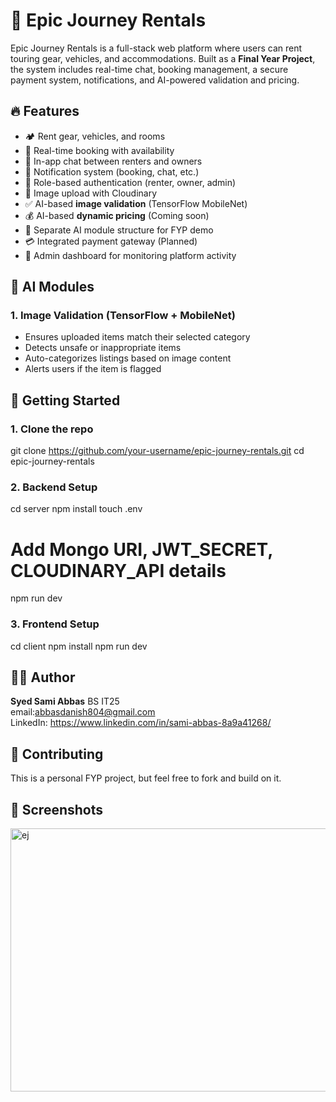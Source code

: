 
# 🚐 Epic Journey Rentals

Epic Journey Rentals is a full-stack web platform where users can rent touring gear, vehicles, and accommodations. Built as a **Final Year Project**, the system includes real-time chat, booking management, a secure payment system, notifications, and AI-powered validation and pricing.


## 🔥 Features

- 🏕️ Rent gear, vehicles, and rooms
- 📅 Real-time booking with availability
- 💬 In-app chat between renters and owners
- 🔔 Notification system (booking, chat, etc.)
- 👤 Role-based authentication (renter, owner, admin)
- 📸 Image upload with Cloudinary
- ✅ AI-based **image validation** (TensorFlow MobileNet)
- 💰 AI-based **dynamic pricing** (Coming soon)
- 🧠 Separate AI module structure for FYP demo
- 💳 Integrated payment gateway (Planned)
- 🧾 Admin dashboard for monitoring platform activity


## 🧠 AI Modules

### 1. Image Validation (TensorFlow + MobileNet)
- Ensures uploaded items match their selected category
- Detects unsafe or inappropriate items
- Auto-categorizes listings based on image content
- Alerts users if the item is flagged

         



## 🚀 Getting Started

### 1. Clone the repo


git clone https://github.com/your-username/epic-journey-rentals.git
cd epic-journey-rentals


### 2. Backend Setup


cd server
npm install
touch .env
# Add Mongo URI, JWT_SECRET, CLOUDINARY_API details
npm run dev

### 3. Frontend Setup


cd client
npm install
npm run dev







## 🧑‍💻 Author

**Syed Sami Abbas**
BS IT25<br>
email:abbasdanish804@gmail.com <br>
LinkedIn: https://www.linkedin.com/in/sami-abbas-8a9a41268/ <br>


## 🤝 Contributing

This is a personal FYP project, but feel free to fork and build on it.


## 📸 Screenshots

<img width="754" height="421" alt="ej" src="https://github.com/user-attachments/assets/70943735-2d09-4f40-b674-cb5b79ce923a" />
 
